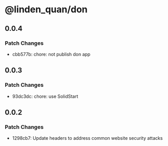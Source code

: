 # @linden_quan/don

## 0.0.4

### Patch Changes

- cbb577b: chore: not publish don app

## 0.0.3

### Patch Changes

- 93dc3dc: chore: use SolidStart

## 0.0.2

### Patch Changes

- 1298cb7: Update headers to address common website security attacks

